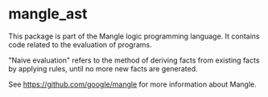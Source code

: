 # mangle_ast

This package is part of the Mangle logic programming language.
It contains code related to the evaluation of programs.

"Naive evaluation" refers to the method of deriving facts from
existing facts by applying rules, until no more new facts are generated.

See https://github.com/google/mangle for more information about Mangle.
